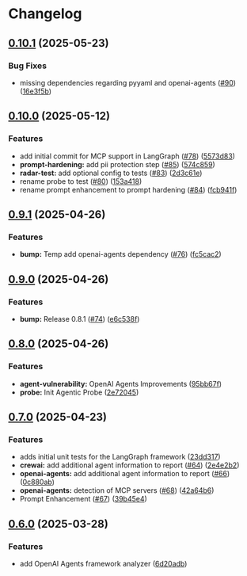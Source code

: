 # Changelog

## [0.10.1](https://github.com/splx-ai/agentic-radar/compare/v0.10.0...v0.10.1) (2025-05-23)


### Bug Fixes

* missing dependencies regarding pyyaml and openai-agents ([#90](https://github.com/splx-ai/agentic-radar/issues/90)) ([16e3f5b](https://github.com/splx-ai/agentic-radar/commit/16e3f5b35b743569a02143ab8339094255bcd884))

## [0.10.0](https://github.com/splx-ai/agentic-radar/compare/v0.9.1...v0.10.0) (2025-05-12)


### Features

* add initial commit for MCP support in LangGraph ([#78](https://github.com/splx-ai/agentic-radar/issues/78)) ([5573d83](https://github.com/splx-ai/agentic-radar/commit/5573d834fcaa5f7c3b68f5ba58c8b0e36540eead))
* **prompt-hardening:** add pii protection step ([#85](https://github.com/splx-ai/agentic-radar/issues/85)) ([574c859](https://github.com/splx-ai/agentic-radar/commit/574c8596bc86830dc546f7d69003b3c7395f2821))
* **radar-test:** add optional config to tests ([#83](https://github.com/splx-ai/agentic-radar/issues/83)) ([2d3c61e](https://github.com/splx-ai/agentic-radar/commit/2d3c61ebdcc94ad9870e00b8145ff00ad1fcd2bc))
* rename probe to test ([#80](https://github.com/splx-ai/agentic-radar/issues/80)) ([153a418](https://github.com/splx-ai/agentic-radar/commit/153a4180c8073f0020c73174408bdd1bec767bdb))
* rename prompt enhancement to prompt hardening ([#84](https://github.com/splx-ai/agentic-radar/issues/84)) ([fcb941f](https://github.com/splx-ai/agentic-radar/commit/fcb941f44a31e9eed008f060d067cd0ecd3778f9))

## [0.9.1](https://github.com/splx-ai/agentic-radar/compare/v0.9.0...v0.9.1) (2025-04-26)


### Features

* **bump:** Temp add openai-agents dependency ([#76](https://github.com/splx-ai/agentic-radar/issues/76)) ([fc5cac2](https://github.com/splx-ai/agentic-radar/commit/fc5cac2a2cdc32ccb6fa5d6f53941a946efb17f7))

## [0.9.0](https://github.com/splx-ai/agentic-radar/compare/v0.8.0...v0.9.0) (2025-04-26)


### Features

* **bump:** Release 0.8.1 ([#74](https://github.com/splx-ai/agentic-radar/issues/74)) ([e6c538f](https://github.com/splx-ai/agentic-radar/commit/e6c538fea22067961e870c17f7bb0858362c870f))

## [0.8.0](https://github.com/splx-ai/agentic-radar/compare/v0.7.0...v0.8.0) (2025-04-26)


### Features

* **agent-vulnerability:** OpenAI Agents Improvements ([95bb67f](https://github.com/splx-ai/agentic-radar/commit/95bb67f0b4c7844c2d82985aa2ad67cca59d3c82))
* **probe:** Init Agentic Probe ([2e72045](https://github.com/splx-ai/agentic-radar/commit/2e72045703edae9cd97cf3b092a4599680901ad5))

## [0.7.0](https://github.com/splx-ai/agentic-radar/compare/v0.6.0...v0.7.0) (2025-04-23)


### Features

* adds initial unit tests for the LangGraph framework ([23dd317](https://github.com/splx-ai/agentic-radar/commit/23dd317fc0798dc5378f9fd99b23cd1d0438e4e8))
* **crewai:** add additional agent information to report ([#64](https://github.com/splx-ai/agentic-radar/issues/64)) ([2e4e2b2](https://github.com/splx-ai/agentic-radar/commit/2e4e2b29fa55c9bcae7a29c557d0c595aa27b554))
* **openai-agents:** add additional agent information to report ([#66](https://github.com/splx-ai/agentic-radar/issues/66)) ([0c880ab](https://github.com/splx-ai/agentic-radar/commit/0c880ab4179d8653504bde4f391c236da8f738c6))
* **openai-agents:** detection of MCP servers ([#68](https://github.com/splx-ai/agentic-radar/issues/68)) ([42a64b6](https://github.com/splx-ai/agentic-radar/commit/42a64b6fb8ce36adf6f1cb151cb25725670d92b0))
* Prompt Enhancement ([#67](https://github.com/splx-ai/agentic-radar/issues/67)) ([39b45e4](https://github.com/splx-ai/agentic-radar/commit/39b45e4d13e1c272e4c59f176580fa4ab4e7f358))

## [0.6.0](https://github.com/splx-ai/agentic-radar/compare/v0.5.1...v0.6.0) (2025-03-28)


### Features

* add OpenAI Agents framework analyzer ([6d20adb](https://github.com/splx-ai/agentic-radar/commit/6d20adb95a34d4738a462ead5002dafedf2a5281))
